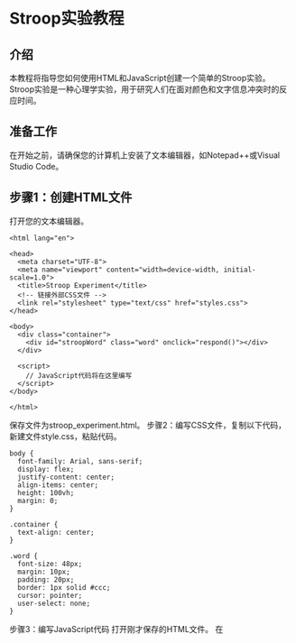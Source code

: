 # Stroop实验教程

## 介绍
本教程将指导您如何使用HTML和JavaScript创建一个简单的Stroop实验。Stroop实验是一种心理学实验，用于研究人们在面对颜色和文字信息冲突时的反应时间。

## 准备工作
在开始之前，请确保您的计算机上安装了文本编辑器，如Notepad++或Visual Studio Code。

## 步骤1：创建HTML文件
打开您的文本编辑器。
```<!DOCTYPE html>
<html lang="en">

<head>
  <meta charset="UTF-8">
  <meta name="viewport" content="width=device-width, initial-scale=1.0">
  <title>Stroop Experiment</title>
  <!-- 链接外部CSS文件 -->
  <link rel="stylesheet" type="text/css" href="styles.css">
</head>

<body>
  <div class="container">
    <div id="stroopWord" class="word" onclick="respond()"></div>
  </div>

  <script>
    // JavaScript代码将在这里编写
  </script>
</body>

</html>
```
保存文件为stroop_experiment.html。
步骤2：编写CSS文件，复制以下代码，新建文件style.css，粘贴代码。
```
body {
  font-family: Arial, sans-serif;
  display: flex;
  justify-content: center;
  align-items: center;
  height: 100vh;
  margin: 0;
}

.container {
  text-align: center;
}

.word {
  font-size: 48px;
  margin: 10px;
  padding: 20px;
  border: 1px solid #ccc;
  cursor: pointer;
  user-select: none;
}
```
步骤3：编写JavaScript代码
打开刚才保存的HTML文件。
在<script>标签内，复制并粘贴以下JavaScript代码。当然也可以另外写js文件。
```
const colors = ['red', 'green', 'blue', 'yellow'];
const words = ['red', 'green', 'blue', 'yellow'];
let correctResponses = 0;
let totalTrials = 0;

function getRandomColor() {
  return colors[Math.floor(Math.random() * colors.length)];
}

function getRandomWord(isConsistent) {
  let word;
  do {
    word = words[Math.floor(Math.random() * words.length)];
  } while (isConsistent && word !== colors.find(color => color === word));
  return word;
}

function generateStroopWord(isConsistent) {
  const color = getRandomColor();
  const word = getRandomWord(isConsistent);
  const wordElement = document.getElementById('stroopWord');
  wordElement.style.color = color;
  wordElement.textContent = word;
}

function respond() {
  const userResponse = prompt('Please enter the color of the word as described (e.g., red):').toLowerCase();
  const wordElement = document.getElementById('stroopWord');
  const actualWord = wordElement.textContent.toLowerCase();

  // 检查用户的回答是否与字体描述的颜色匹配
  const isCorrect = userResponse === actualWord;

  if (isCorrect) {
    correctResponses++;
    alert(`Correct! You've answered correctly ${correctResponses} times.`);
  } else {
    alert('Wrong, please try again!');
  }

  // 随机决定下一个试次是一致还是不一致
  const nextIsConsistent = Math.random() < 0.5;
  generateStroopWord(nextIsConsistent);
}

document.addEventListener('DOMContentLoaded', () => {
  const initialIsConsistent = Math.random() < 0.5;
  generateStroopWord(initialIsConsistent);
});
```
步骤4：测试实验
双击stroop_experiment.html文件，它将在您的默认网页浏览器中打开。
点击屏幕上的单词，当弹出提示框时，输入单词描述的颜色。
检查您的回答是否正确，并观察实验如何继续。

步骤5：理解代码
colors和words数组定义了实验中使用的颜色和单词。
getRandomColor和getRandomWord函数用于生成随机颜色和单词。
generateStroopWord函数用于在屏幕上显示Stroop单词。
respond函数处理用户的回答，并提供反馈。
页面加载完成后，第一个Stroop单词将自动生成。

结束语
恭喜您！您已经成功创建了一个简单的Stroop实验。这个实验可以帮助您了解基本的网页编程和心理学实验设计。如果您想进一步学习JsPsych或其他更高级的实验设计工具，请访问它们的官方网站获取更多信息。